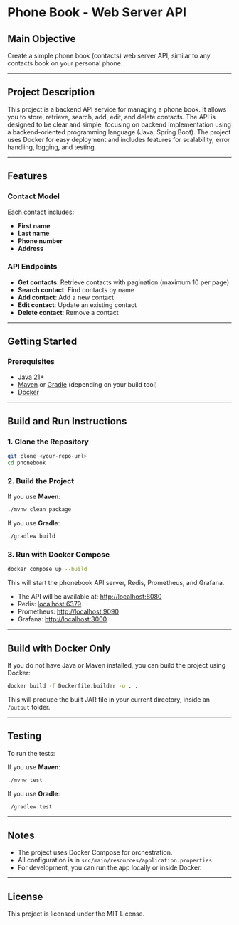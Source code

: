 # Phone Book - Web Server API

## Main Objective

Create a simple phone book (contacts) web server API, similar to any contacts book on your personal phone.

---

## Project Description

This project is a backend API service for managing a phone book. It allows you to store, retrieve, search, add, edit, and delete contacts. The API is designed to be clear and simple, focusing on backend implementation using a backend-oriented programming language (Java, Spring Boot). The project uses Docker for easy deployment and includes features for scalability, error handling, logging, and testing.

---

## Features

### Contact Model

Each contact includes:
- **First name**
- **Last name**
- **Phone number**
- **Address**

### API Endpoints

- **Get contacts**: Retrieve contacts with pagination (maximum 10 per page)
- **Search contact**: Find contacts by name
- **Add contact**: Add a new contact
- **Edit contact**: Update an existing contact
- **Delete contact**: Remove a contact

---

## Getting Started

### Prerequisites

- [Java 21+](https://adoptopenjdk.net/)
- [Maven](https://maven.apache.org/) or [Gradle](https://gradle.org/) (depending on your build tool)
- [Docker](https://www.docker.com/)

---

## Build and Run Instructions

### 1. Clone the Repository

```sh
git clone <your-repo-url>
cd phonebook
```

### 2. Build the Project

If you use **Maven**:
```sh
./mvnw clean package
```

If you use **Gradle**:
```sh
./gradlew build
```

### 3. Run with Docker Compose

```sh
docker compose up --build
```

This will start the phonebook API server, Redis, Prometheus, and Grafana.

- The API will be available at: [http://localhost:8080](http://localhost:8080)
- Redis: [localhost:6379](http://localhost:6379)
- Prometheus: [http://localhost:9090](http://localhost:9090)
- Grafana: [http://localhost:3000](http://localhost:3000)

---

## Build with Docker Only

If you do not have Java or Maven installed, you can build the project using Docker:

```sh
docker build -f Dockerfile.builder -o . .
```

This will produce the built JAR file in your current directory, inside an `/output` folder.

---

## Testing

To run the tests:

If you use **Maven**:
```sh
./mvnw test
```

If you use **Gradle**:
```sh
./gradlew test
```

---

## Notes

- The project uses Docker Compose for orchestration.
- All configuration is in `src/main/resources/application.properties`.
- For development, you can run the app locally or inside Docker.

---

## License

This project is licensed under the MIT License. 